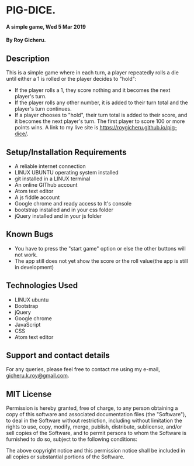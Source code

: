 # PIG-DICE.
#### A simple game,  Wed 5 Mar 2019
#### By Roy Gicheru.
## Description
This is a simple game where in each turn, a player repeatedly rolls a die until either a 1 is rolled or the player decides to "hold":

  * If the player rolls a 1, they score nothing and it becomes the next player's turn.
  * If the player rolls any other number, it is added to their turn total and the player's turn     continues.
  * If a player chooses to "hold", their turn total is added to their score, and it becomes the    next player's turn.
The first player to score 100 or more points wins. A link to my live site is https://roygicheru.github.io/pig-dice/.
## Setup/Installation Requirements
* A reliable internet connection
* LINUX UBUNTU operating system installed
* git installed in a LINUX terminal
* An online GIThub account
* Atom text editor
* A js fiddle account
* Google chrome and ready access to It's console
* bootstrap installed and in your css folder
* jQuery installed and in your js folder
## Known Bugs
* You have to press the "start game" option or else the other  buttons will not work.
* The app still does not yet show the score or the roll value(the app is still in development)
## Technologies Used
* LINUX ubuntu
* Bootstrap
* jQuery
* Google chrome
* JavaScript
* CSS
* Atom text editor
## Support and contact details
For any queries, please feel free to contact me using my e-mail, gicheru.k.roy@gmail.com.
## MIT License
Permission is hereby granted, free of charge, to any person obtaining a copy of this software and associated documentation files (the "Software"), to deal in the Software without restriction, including without limitation the rights to use, copy, modify, merge, publish, distribute, sublicense, and/or sell copies of the Software, and to permit persons to whom the Software is furnished to do so, subject to the following conditions:

The above copyright notice and this permission notice shall be included in all copies or substantial portions of the Software.
